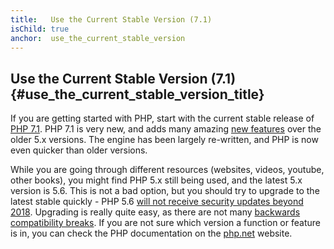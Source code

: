 ```yaml
---
title:   Use the Current Stable Version (7.1)
isChild: true
anchor:  use_the_current_stable_version
---
```


## Use the Current Stable Version (7.1) {#use_the_current_stable_version_title}

If you are getting started with PHP, start with the current stable release of [PHP 7.1][php-release]. PHP 7.1 is very
new, and adds many amazing [new features](#language_highlights) over the older 5.x versions. The engine has been largely re-written, and PHP is now even quicker than older versions.

While you are going through different resources (websites, videos, youtube, other books), you might find PHP 5.x still being used, and the latest 5.x version is 5.6. This is not a bad option, but you should try to upgrade to the latest stable quickly - PHP 5.6 [will not receive security updates beyond 2018](http://php.net/supported-versions.php).  Upgrading is really quite easy, as there are not many [backwards compatibility breaks][php71-bc]. If you are not sure which version a function or feature is in, you can check the PHP documentation on the [php.net][php-docs] website.

[php-release]: http://php.net/downloads.php
[php-docs]: http://php.net/manual/
[php71-bc]: http://php.net/manual/migration71.incompatible.php
